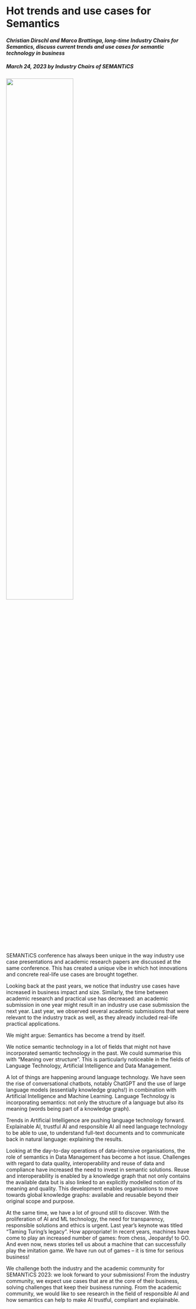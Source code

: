 # Hot trends and use cases for Semantics
#### *Christian Dirschl and Marco Brattinga, long-time Industry Chairs for Semantics, discuss current trends and use cases for semantic technology in business*
##### March 24, 2023 by Industry Chairs of SEMANTiCS
<img src="../img/news/2023_3.png" style="max-width:350px" width="60%" height="auto" alt="">

SEMANTiCS conference has always been unique in the way industry use case presentations and academic research papers are discussed at the same conference. This has created a unique vibe in which hot innovations and concrete real-life use cases are brought together.

Looking back at the past years, we notice that industry use cases have increased in business impact and size. Similarly, the time between academic research and practical use has decreased: an academic submission in one year might result in an industry use case submission the next year. Last year, we observed several academic submissions that were relevant to the industry track as well, as they already included real-life practical applications.

We might argue: Semantics has become a trend by itself.

We notice semantic technology in a lot of fields that might not have incorporated semantic technology in the past. We could summarise this with “Meaning over structure”. This is particularly noticeable in the fields of Language Technology, Artificial Intelligence and Data Management.

A lot of things are happening around language technology. We have seen the rise of conversational chatbots, notably ChatGPT and the use of large language models (essentially knowledge graphs!) in combination with Artificial Intelligence and Machine Learning. Language Technology is incorporating semantics: not only the structure of a language but also its meaning (words being part of a knowledge graph).

Trends in Artificial Intelligence are pushing language technology forward. Explainable AI, trustful AI and responsible AI all need language technology to be able to use, to understand full-text documents and to communicate back in natural language: explaining the results.

Looking at the day-to-day operations of data-intensive organisations, the role of semantics in Data Management has become a hot issue. Challenges with regard to data quality, interoperability and reuse of data and compliance have increased the need to invest in semantic solutions. Reuse and interoperability is enabled by a knowledge graph that not only contains the available data but is also linked to an explicitly modelled notion of its meaning and quality. This development enables organisations to move towards global knowledge graphs: available and reusable beyond their original scope and purpose.

At the same time, we have a lot of ground still to discover. With the proliferation of AI and ML technology, the need for transparency, responsible solutions and ethics is urgent. Last year’s keynote was titled “Taming Turing’s legacy”. How appropriate! In recent years, machines have come to play an increased number of games: from chess, Jeopardy! to GO. And even now, news stories tell us about a machine that can successfully play the imitation game. We have run out of games – it is time for serious business!

We challenge both the industry and the academic community for SEMANTiCS 2023: we look forward to your submissions! From the industry community, we expect use cases that are at the core of their business, solving challenges that keep their business running. From the academic community, we would like to see research in the field of responsible AI and how semantics can help to make AI trustful, compliant and explainable.
